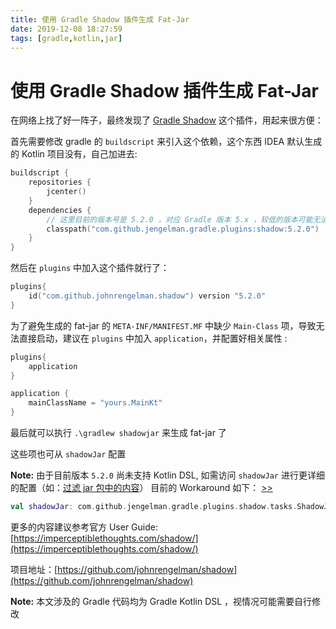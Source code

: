 ```yaml
---
title: 使用 Gradle Shadow 插件生成 Fat-Jar
date: 2019-12-08 18:27:59
tags: [gradle,kotlin,jar]
---
```


# 使用 Gradle Shadow 插件生成 Fat-Jar

在网络上找了好一阵子，最终发现了 [Gradle Shadow] 这个插件，用起来很方便：

首先需要修改 gradle 的 `buildscript` 来引入这个依赖，这个东西 IDEA 默认生成的 Kotlin 项目没有，自己加进去:
```kotlin
buildscript {
    repositories {
        jcenter()
    }
    dependencies {
        // 这里目前的版本号是 5.2.0 ，对应 Gradle 版本 5.x ，较低的版本可能无法使用
        classpath("com.github.jengelman.gradle.plugins:shadow:5.2.0")
    }
}
```
然后在 `plugins` 中加入这个插件就行了：
```kotlin
plugins{
    id("com.github.johnrengelman.shadow") version "5.2.0"
}
```

为了避免生成的 fat-jar 的 `META-INF/MANIFEST.MF` 中缺少 `Main-Class` 项，导致无法直接启动，建议在 `plugins` 中加入 `application`，并配置好相关属性 :
```kotlin
plugins{
    application
}

application {
    mainClassName = "yours.MainKt"
}
```
<!-- **Note:** 需要注意的是不建议代码中在顶层包进行任何声明，这在一些插件和库下可能出现问题。  
（比如 kapt 可能不能正确处理注解，同时由于操作系统 locale 和字符编码问题，你无法在 IDEA 中看到可以理解的错误信息） -->

最后就可以执行 `.\gradlew shadowjar` 来生成 fat-jar 了

这些项也可从 `shadowJar` 配置

**Note:** 由于目前版本 `5.2.0` 尚未支持 Kotlin DSL, 如需访问 `shadowJar` 进行更详细的配置（如：[过滤 jar 包中的内容](https://imperceptiblethoughts.com/shadow/configuration/filtering/)）
目前的 Workaround 如下： [>>](https://github.com/johnrengelman/shadow/issues/533#issue-541921197)
```kotlin
val shadowJar: com.github.jengelman.gradle.plugins.shadow.tasks.ShadowJar by tasks
```

更多的内容建议参考官方 User Guide: [https://imperceptiblethoughts.com/shadow/](https://imperceptiblethoughts.com/shadow/)

项目地址：[https://github.com/johnrengelman/shadow](https://github.com/johnrengelman/shadow)

**Note:** 本文涉及的 Gradle 代码均为 Gradle Kotlin DSL ，视情况可能需要自行修改




[Gradle Shadow]: https://github.com/johnrengelman/shadow
